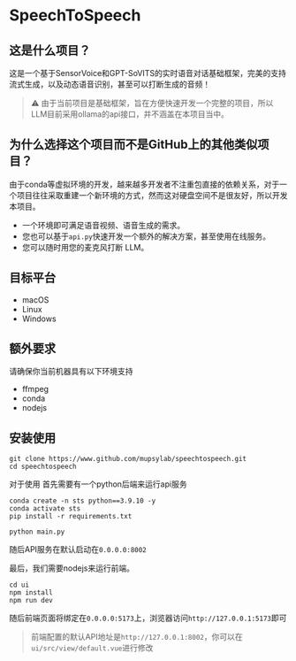 # SpeechToSpeech

## 这是什么项目？
这是一个基于SensorVoice和GPT-SoVITS的实时语音对话基础框架，完美的支持流式生成，以及动态语音识别，甚至可以打断生成的音频！

> :warning: 由于当前项目是基础框架，旨在方便快速开发一个完整的项目，所以LLM目前采用ollama的api接口，并不涵盖在本项目当中。

## 为什么选择这个项目而不是GitHub上的其他类似项目？
由于conda等虚拟环境的开发，越来越多开发者不注重包直接的依赖关系，对于一个项目往往采取重建一个新环境的方式，然而这对硬盘空间不是很友好，所以开发本项目。
- 一个环境即可满足语音视频、语音生成的需求。
- 您也可以基于`api.py`快速开发一个额外的解决方案，甚至使用在线服务。
- 您可以随时用您的麦克风打断 LLM。

## 目标平台
- macOS
- Linux
- Windows

## 额外要求
请确保你当前机器具有以下环境支持
- ffmpeg
- conda
- nodejs

## 安装使用
```shell
git clone https://www.github.com/mupsylab/speechtospeech.git
cd speechtospeech
```

对于使用
首先需要有一个python后端来运行api服务
```shell
conda create -n sts python==3.9.10 -y
conda activate sts
pip install -r requirements.txt

python main.py
```
随后API服务在默认启动在`0.0.0.0:8002`

最后，我们需要nodejs来运行前端。
```shell
cd ui
npm install
npm run dev
```
随后前端页面将绑定在`0.0.0.0:5173`上，浏览器访问`http://127.0.0.1:5173`即可

> 前端配置的默认API地址是`http://127.0.0.1:8002`，你可以在`ui/src/view/default.vue`进行修改


